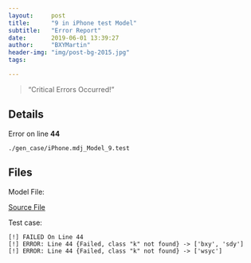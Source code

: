 ```yaml
---
layout:     post
title:      "9 in iPhone test Model"
subtitle:   "Error Report"
date:       2019-06-01 13:39:27
author:     "BXYMartin"
header-img: "img/post-bg-2015.jpg"
tags:

---
```


> “Critical Errors Occurred!”


## Details

Error on line **44**

```
./gen_case/iPhone.mdj_Model_9.test
```

## Files

Model File:

[Source File](https://github.com/BXYMartin/OO-Public/blob/master/test_mdj/iPhone.mdj)

Test case:

```
[!] FAILED On Line 44
[!] ERROR: Line 44 {Failed, class "k" not found} -> ['bxy', 'sdy']
[!] ERROR: Line 44 {Failed, class "k" not found} -> ['wsyc']
```


